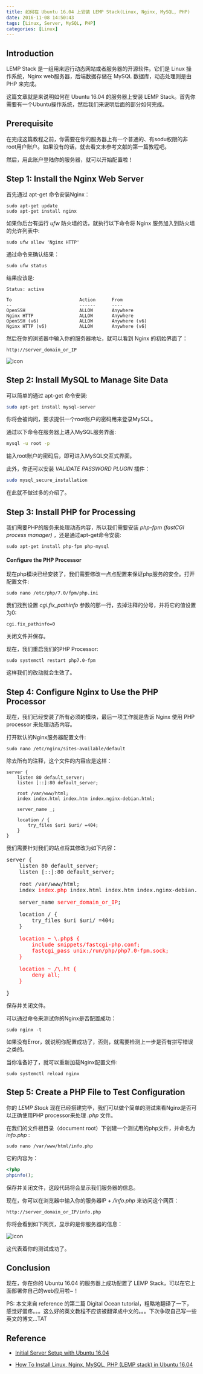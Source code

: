 ```yaml
---
title: 如何在 Ubuntu 16.04 上安装 LEMP Stack(Linux, Nginx, MySQL, PHP)
date: 2016-11-08 14:50:43
tags: [Linux, Server, MySQL, PHP]
categories: [Linux]
---
```


## Introduction

LEMP Stack 是一组用来运行动态网站或者服务器的开源软件。它们是 Linux 操作系统，Nginx web服务器，后端数据存储在 MySQL 数据库，动态处理则是由 PHP 来完成。

这篇文章就是来说明如何在 Ubuntu 16.04 的服务器上安装 LEMP Stack。首先你需要有一个Ubuntu操作系统，然后我们来说明后面的部分如何完成。

<!-- more -->

## Prerequisite

在完成这篇教程之前，你需要在你的服务器上有一个普通的、有sodu权限的非root用户账户。如果没有的话，就去看文末参考文献的第一篇教程吧。

然后，用此账户登陆你的服务器，就可以开始配置啦！

## Step 1: Install the Nginx Web Server

首先通过 apt-get 命令安装Nginx：

```
sudo apt-get update
sudo apt-get install nginx
```

如果你后台有运行 *ufw* 防火墙的话，就执行以下命令将 Nginx 服务加入到防火墙的允许列表中:

```
sudo ufw allow 'Nginx HTTP'
```

通过命令来确认结果：

```
sudo ufw status
```

结果应该是:

```
Status: active

To                         Action      From
--                         ------      ----
OpenSSH                    ALLOW       Anywhere                  
Nginx HTTP                 ALLOW       Anywhere                  
OpenSSH (v6)               ALLOW       Anywhere (v6)             
Nginx HTTP (v6)            ALLOW       Anywhere (v6)
```

然后在你的浏览器中输入你的服务器地址，就可以看到 Nginx 的初始界面了：

```
http://server_domain_or_IP
```

![icon](http://obw22u9v2.bkt.clouddn.com/nginx.png)

## Step 2: Install MySQL to Manage Site Data

可以简单的通过 apt-get 命令安装:

```bash
sudo apt-get install mysql-server
```

你将会被询问，要求提供一个root账户的密码用来登录MySQL。

通过以下命令在服务器上进入MySQL服务界面:

```bash
mysql -u root -p
```

输入root账户的密码后，即可进入MySQL交互式界面。

此外，你还可以安装 *VALIDATE PASSWORD PLUGIN* 插件：

```bash
sudo mysql_secure_installation
```

在此就不做过多的介绍了。

## Step 3: Install PHP for Processing

我们需要PHP的服务来处理动态内容，所以我们需要安装 *php-fpm (fastCGI process manager)* ，还是通过apt-get命令安装:

```
sudo apt-get install php-fpm php-mysql
```

#### Configure the PHP Processor

现在php模块已经安装了，我们需要修改一点点配置来保证php服务的安全。打开配置文件:

```
sudo nano /etc/php/7.0/fpm/php.ini
```

我们找到设置 *cgi.fix_pathinfo* 参数的那一行，去掉注释的分号，并将它的值设置为0:

```
cgi.fix_pathinfo=0
```

关闭文件并保存。

现在，我们重启我们的PHP Processor:

```
sudo systemctl restart php7.0-fpm
```

这样我们的改动就会生效了。

## Step 4: Configure Nginx to Use the PHP Processor

现在，我们已经安装了所有必须的模块，最后一项工作就是告诉 Nginx 使用 PHP processor 来处理动态内容。

打开默认的Nginx服务器配置文件:

```
sudo nano /etc/nginx/sites-available/default
```

除去所有的注释，这个文件的内容应是这样：

```
server {
    listen 80 default_server;
    listen [::]:80 default_server;

    root /var/www/html;
    index index.html index.htm index.nginx-debian.html;

    server_name _;

    location / {
        try_files $uri $uri/ =404;
    }
}
```

我们需要针对我们的站点将其修改为如下内容：

<pre>
server {
    listen 80 default_server;
    listen [::]:80 default_server;

    root /var/www/html;
    index <font color=red>index.php</font> index.html index.htm index.nginx-debian.html;

    server_name <font color=red>server_domain_or_IP</font>;

    location / {
        try_files $uri $uri/ =404;
    }
    <font color=red>
    location ~ \.php$ {
        include snippets/fastcgi-php.conf;
        fastcgi_pass unix:/run/php/php7.0-fpm.sock;
    }

    location ~ /\.ht {
        deny all;
    }
    </font>
}
</pre>

保存并关闭文件。

可以通过命令来测试你的Nginx是否配置成功：

```
sudo nginx -t
```

如果没有Error，就说明你配置成功了，否则，就需要检测上一步是否有拼写错误之类的。

当你准备好了，就可以重新加载Nginx配置文件:

```
sudo systemctl reload nginx
```

## Step 5: Create a PHP File to Test Configuration

你的 *LEMP Stack* 现在已经搭建完毕，我们可以做个简单的测试来看Nginx是否可以正确使用PHP processor来处理 *.php* 文件。

在我们的文件根目录（document root）下创建一个测试用的php文件，并命名为 *info.php* :

```
sudo nano /var/www/html/info.php
```

它的内容为：

```php
<?php
phpinfo();
```

保存并关闭文件，这段代码将会显示我们服务器的信息。

现在，你可以在浏览器中输入你的服务器IP + */info.php* 来访问这个网页：

```
http://server_domain_or_IP/info.php
```
你将会看到如下网页，显示的是你服务器的信息：

![icon](http://obw22u9v2.bkt.clouddn.com/php_info.png)

这代表着你的测试成功了。

## Conclusion

现在，你在你的 Ubuntu 16.04 的服务器上成功配置了 LEMP Stack，可以在它上面部署你自己的web应用啦~！

PS: 本文来自 reference 的第二篇 Digital Ocean tutorial，粗略地翻译了一下，感觉好蛋疼。。。这么好的英文教程不应该被翻译成中文的。。。下次争取自己写一些英文的博文...TAT

## Reference

* [Initial Server Setup with Ubuntu 16.04](https://www.digitalocean.com/community/tutorials/initial-server-setup-with-ubuntu-16-04)

* [How To Install Linux, Nginx, MySQL, PHP (LEMP stack) in Ubuntu 16.04](https://www.digitalocean.com/community/tutorials/how-to-install-linux-nginx-mysql-php-lemp-stack-in-ubuntu-16-04?utm_source=legacy_reroute)

